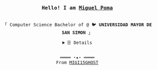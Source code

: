 <h3 align="center"><samp>Hello! I am <b><a rel="nofollow noopener noreferrer" target="_blank" href="https://kevincui.dev">Miguel Poma </a></b></samp></h3>
<p align="center"><br>
  <samp>
    「 Computer Science Bachelor of @ 🐦 <b>UNIVERSIDAD MAYOR DE SAN SIMON </b> 」<br>
   </samp>
</p>
<details align="center">
   <summary> <samp>&#9776; Details</samp></summary>
   <p align="center">
     <br>
      <a href="#" target="_blank"><img alt="Code" src="https://img.shields.io/badge/-code-000000?style=flat-square&logo=Plex&logoColor=white"></a>
      <a href="#" target="_blank"><img alt="Python" src="https://img.shields.io/badge/-Python-3572A5?style=flat-square&logo=Python&logoColor=white"></a>
      <a href="#" target="_blank"><img alt="Javascript" src="https://img.shields.io/badge/-Javascript-f1e05a?style=flat-square&logo=Javascript&logoColor=white"></a>
      <a href="#" target="_blank"><img alt="HTML" src="https://img.shields.io/badge/-HTML-e34c26?style=flat-square"></a>
  <br>
  </p>
</details>
<br>
<samp>
  <p align="center">
    ════ ⋆★⋆ ════<br>
    From <a href="https://github.com/migi15ghost">MIGI15GHOST</a>
  </p>
</samp>
